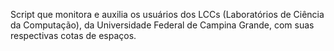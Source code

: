 Script que monitora e auxilia os usuários dos LCCs (Laboratórios de Ciência da Computação), da Universidade Federal de Campina Grande, com suas respectivas cotas de espaços.
